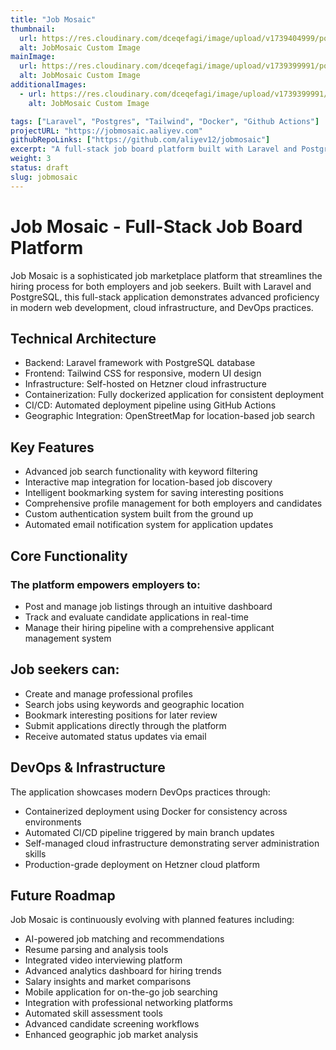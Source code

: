 ```yaml
---
title: "Job Mosaic"
thumbnail:
  url: https://res.cloudinary.com/dceqefagi/image/upload/v1739404999/portfolio/job_mosaic_800x450_yagrh3.jpg
  alt: JobMosaic Custom Image
mainImage:
  url: https://res.cloudinary.com/dceqefagi/image/upload/v1739399991/portfolio/job_mosaic_1600x900_un7abv.jpg
  alt: JobMosaic Custom Image
additionalImages:
  - url: https://res.cloudinary.com/dceqefagi/image/upload/v1739399991/portfolio/job_mosaic_1600x900_un7abv.jpg
    alt: JobMosaic Custom Image

tags: ["Laravel", "Postgres", "Tailwind", "Docker", "Github Actions"]
projectURL: "https://jobmosaic.aaliyev.com"
githubRepoLinks: ["https://github.com/aliyev12/jobmosaic"]
excerpt: "A full-stack job board platform built with Laravel and PostgreSQL that connects employers and job seekers through an intuitive interface."
weight: 3
status: draft
slug: jobmosaic
---
```


# Job Mosaic - Full-Stack Job Board Platform

Job Mosaic is a sophisticated job marketplace platform that streamlines the hiring process for both employers and job seekers. Built with Laravel and PostgreSQL, this full-stack application demonstrates advanced proficiency in modern web development, cloud infrastructure, and DevOps practices.

## Technical Architecture

- Backend: Laravel framework with PostgreSQL database
- Frontend: Tailwind CSS for responsive, modern UI design
- Infrastructure: Self-hosted on Hetzner cloud infrastructure
- Containerization: Fully dockerized application for consistent deployment
- CI/CD: Automated deployment pipeline using GitHub Actions
- Geographic Integration: OpenStreetMap for location-based job search

## Key Features

- Advanced job search functionality with keyword filtering
- Interactive map integration for location-based job discovery
- Intelligent bookmarking system for saving interesting positions
- Comprehensive profile management for both employers and candidates
- Custom authentication system built from the ground up
- Automated email notification system for application updates

## Core Functionality

### The platform empowers employers to:

- Post and manage job listings through an intuitive dashboard
- Track and evaluate candidate applications in real-time
- Manage their hiring pipeline with a comprehensive applicant management system

## Job seekers can:

- Create and manage professional profiles
- Search jobs using keywords and geographic location
- Bookmark interesting positions for later review
- Submit applications directly through the platform
- Receive automated status updates via email

## DevOps & Infrastructure

The application showcases modern DevOps practices through:

- Containerized deployment using Docker for consistency across environments
- Automated CI/CD pipeline triggered by main branch updates
- Self-managed cloud infrastructure demonstrating server administration skills
- Production-grade deployment on Hetzner cloud platform

## Future Roadmap

Job Mosaic is continuously evolving with planned features including:

- AI-powered job matching and recommendations
- Resume parsing and analysis tools
- Integrated video interviewing platform
- Advanced analytics dashboard for hiring trends
- Salary insights and market comparisons
- Mobile application for on-the-go job searching
- Integration with professional networking platforms
- Automated skill assessment tools
- Advanced candidate screening workflows
- Enhanced geographic job market analysis
